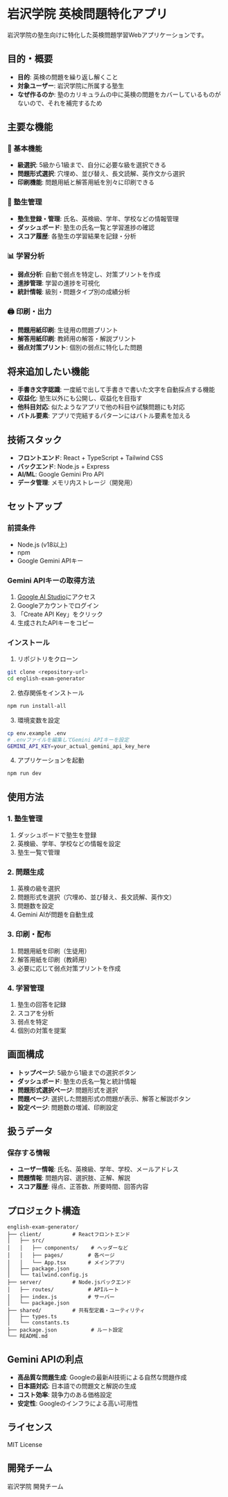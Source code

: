 # 岩沢学院 英検問題特化アプリ

岩沢学院の塾生向けに特化した英検問題学習Webアプリケーションです。

## 目的・概要

- **目的**: 英検の問題を繰り返し解くこと
- **対象ユーザー**: 岩沢学院に所属する塾生
- **なぜ作るのか**: 塾のカリキュラムの中に英検の問題をカバーしているものがないので、それを補完するため

## 主要な機能

### 🎯 基本機能
- **級選択**: 5級から1級まで、自分に必要な級を選択できる
- **問題形式選択**: 穴埋め、並び替え、長文読解、英作文から選択
- **印刷機能**: 問題用紙と解答用紙を別々に印刷できる

### 👥 塾生管理
- **塾生登録・管理**: 氏名、英検級、学年、学校などの情報管理
- **ダッシュボード**: 塾生の氏名一覧と学習進捗の確認
- **スコア履歴**: 各塾生の学習結果を記録・分析

### 📊 学習分析
- **弱点分析**: 自動で弱点を特定し、対策プリントを作成
- **進捗管理**: 学習の進捗を可視化
- **統計情報**: 級別・問題タイプ別の成績分析

### 🖨️ 印刷・出力
- **問題用紙印刷**: 生徒用の問題プリント
- **解答用紙印刷**: 教師用の解答・解説プリント
- **弱点対策プリント**: 個別の弱点に特化した問題

## 将来追加したい機能

- **手書き文字認識**: 一度紙で出して手書きで書いた文字を自動採点する機能
- **収益化**: 塾生以外にも公開し、収益化を目指す
- **他科目対応**: 似たようなアプリで他の科目や試験問題にも対応
- **バトル要素**: アプリで完結するパターンにはバトル要素を加える

## 技術スタック

- **フロントエンド**: React + TypeScript + Tailwind CSS
- **バックエンド**: Node.js + Express
- **AI/ML**: Google Gemini Pro API
- **データ管理**: メモリ内ストレージ（開発用）

## セットアップ

### 前提条件
- Node.js (v18以上)
- npm
- Google Gemini APIキー

### Gemini APIキーの取得方法
1. [Google AI Studio](https://makersuite.google.com/app/apikey)にアクセス
2. Googleアカウントでログイン
3. 「Create API Key」をクリック
4. 生成されたAPIキーをコピー

### インストール

1. リポジトリをクローン
```bash
git clone <repository-url>
cd english-exam-generator
```

2. 依存関係をインストール
```bash
npm run install-all
```

3. 環境変数を設定
```bash
cp env.example .env
# .envファイルを編集してGemini APIキーを設定
GEMINI_API_KEY=your_actual_gemini_api_key_here
```

4. アプリケーションを起動
```bash
npm run dev
```

## 使用方法

### 1. 塾生管理
1. ダッシュボードで塾生を登録
2. 英検級、学年、学校などの情報を設定
3. 塾生一覧で管理

### 2. 問題生成
1. 英検の級を選択
2. 問題形式を選択（穴埋め、並び替え、長文読解、英作文）
3. 問題数を設定
4. Gemini AIが問題を自動生成

### 3. 印刷・配布
1. 問題用紙を印刷（生徒用）
2. 解答用紙を印刷（教師用）
3. 必要に応じて弱点対策プリントを作成

### 4. 学習管理
1. 塾生の回答を記録
2. スコアを分析
3. 弱点を特定
4. 個別の対策を提案

## 画面構成

- **トップページ**: 5級から1級までの選択ボタン
- **ダッシュボード**: 塾生の氏名一覧と統計情報
- **問題形式選択ページ**: 問題形式を選択
- **問題ページ**: 選択した問題形式の問題が表示、解答と解説ボタン
- **設定ページ**: 問題数の増減、印刷設定

## 扱うデータ

### 保存する情報
- **ユーザー情報**: 氏名、英検級、学年、学校、メールアドレス
- **問題情報**: 問題内容、選択肢、正解、解説
- **スコア履歴**: 得点、正答数、所要時間、回答内容

## プロジェクト構造

```
english-exam-generator/
├── client/          # Reactフロントエンド
│   ├── src/
│   │   ├── components/    # ヘッダーなど
│   │   ├── pages/        # 各ページ
│   │   └── App.tsx       # メインアプリ
│   ├── package.json
│   └── tailwind.config.js
├── server/          # Node.jsバックエンド
│   ├── routes/           # APIルート
│   ├── index.js          # サーバー
│   └── package.json
├── shared/          # 共有型定義・ユーティリティ
│   ├── types.ts
│   └── constants.ts
├── package.json           # ルート設定
└── README.md
```

## Gemini APIの利点

- **高品質な問題生成**: Googleの最新AI技術による自然な問題作成
- **日本語対応**: 日本語での問題文と解説の生成
- **コスト効率**: 競争力のある価格設定
- **安定性**: Googleのインフラによる高い可用性

## ライセンス

MIT License

## 開発チーム

岩沢学院 開発チーム
